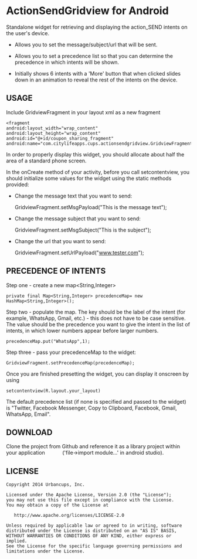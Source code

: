 # ActionSendGridview for Android

 Standalone widget for retrieving and displaying the action_SEND intents on the user's device. 
 
 - Allows you to set the message/subject/url that will be sent. 
 
 - Allows you to set a precedence list so that you can determine the precedence in which intents will be shown.
 
 - Initially shows 6 intents with a 'More' button that when clicked slides down in an animation to reveal the rest of the intents on the device.
 


## USAGE

Include GridviewFragment in your layout xml as a new fragment

```
<fragment
android:layout_width="wrap_content"
android:layout_height="wrap_content"
android:id="@+id/coupon_sharing_fragment"
android:name="com.citylifeapps.cups.actionsendgridview.GridviewFragment"/>
```
        
In order to properly display this widget, you should allocate about half the area of a standard phone screen.

In the onCreate method of your activity, before you call setcontentview, you should initialize some values for the widget using the static methods provided:

- Change the message text that you want to send:


    GridviewFragment.setMsgPayload("This is the message text");

- Change the message subject that you want to send:


    GridviewFragment.setMsgSubject("This is the subject");


- Change the url that you want to send:


    GridviewFragment.setUrlPayload("www.tester.com");



## PRECEDENCE OF INTENTS


Step one - create a new map<String,Integer>

    private final Map<String,Integer> precedenceMap= new HashMap<String,Integer>();


Step two - populate the map. The key should be the label of the intent (for example, WhatsApp, Gmail, etc.) - this does not have to be case sensitive. The value should be the precedence you want to give the intent in the list of intents, in which lower numbers appear before larger numbers. 

    precedenceMap.put("WhatsApp",1);


Step three - pass your precedenceMap to the widget:

    GridviewFragment.setPrecedenceMap(precedenceMap);

Once you are finished presetting the widget, you can display it onscreen by using 

    setcontentview(R.layout.your_layout)

The default precedence list (if none is specified and passed to the widget) is "Twitter, Facebook Messenger, Copy to Clipboard, Facebook, Gmail, WhatsApp, Email". 



## DOWNLOAD

Clone the project from Github and reference it as a library project within your application &nbsp;&nbsp;&nbsp;&nbsp;&nbsp;&nbsp;&nbsp;&nbsp;&nbsp;&nbsp; ('file->import module&#8230;' in android studio).


## LICENSE

```
Copyright 2014 Urbancups, Inc.

Licensed under the Apache License, Version 2.0 (the "License");
you may not use this file except in compliance with the License.
You may obtain a copy of the License at

   http://www.apache.org/licenses/LICENSE-2.0

Unless required by applicable law or agreed to in writing, software
distributed under the License is distributed on an "AS IS" BASIS,
WITHOUT WARRANTIES OR CONDITIONS OF ANY KIND, either express or implied.
See the License for the specific language governing permissions and
limitations under the License.
```
